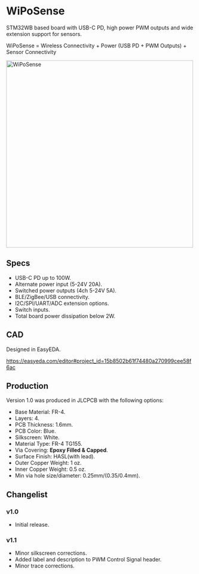 # WiPoSense
STM32WB based board with USB-C PD, high power PWM outputs and wide extension support for sensors.

WiPoSense = Wireless Connectivity + Power (USB PD + PWM Outputs) + Sensor Connectivity

<img src="Media\Top.jpg" alt="WiPoSense" style="width: 500px;"/>

## Specs
* USB-C PD up to 100W.
* Alternate power input (5-24V 20A).
* Switched power outputs (4ch 5-24V 5A).
* BLE/ZigBee/USB connectivity.
* I2C/SPI/UART/ADC extension options.
* Switch inputs.
* Total board power dissipation below 2W.

## CAD
Designed in EasyEDA.

https://easyeda.com/editor#project_id=15b8502b61f74480a270999cee58f6ac

## Production
Version 1.0 was produced in JLCPCB with the following options:
* Base Material: FR-4.
* Layers: 4.
* PCB Thickness: 1.6mm.
* PCB Color: Blue.
* Silkscreen: White.
* Material Type: FR-4 TG155.
* Via Covering: **Epoxy Filled & Capped**.
* Surface Finish: HASL(with lead).
* Outer Copper Weight: 1 oz.
* Inner Copper Weight: 0.5 oz.
* Min via hole size/diameter: 0.25mm/(0.35/0.4mm).

## Changelist
### v1.0
* Initial release.
### v1.1
* Minor silkscreen corrections.
* Added label and description to PWM Control Signal header.
* Minor trace corrections.
